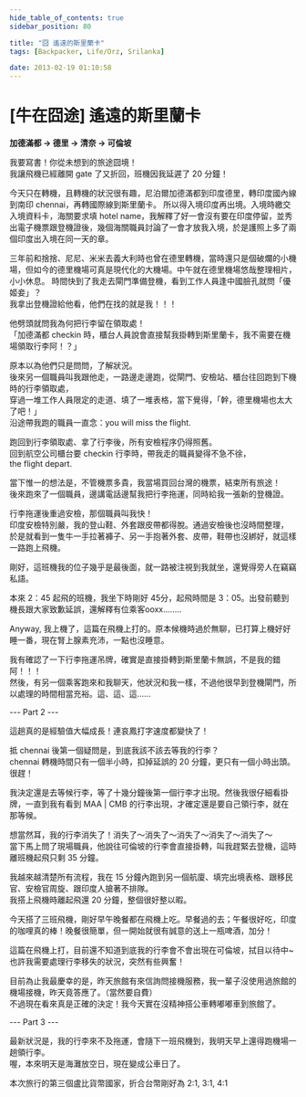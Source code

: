 ```yaml
---
hide_table_of_contents: true
sidebar_position: 80

title: "囧 遙遠的斯里蘭卡"
tags: [Backpacker, Life/Orz, Srilanka]

date: 2013-02-19 01:10:58
---
```


[牛在囧途] 遙遠的斯里蘭卡
=====================

__加德滿都 -> 德里 -> 清奈 -> 可倫坡__

我要寫書！你從未想到的旅途囧境！  
我讓飛機已經離開 gate 了又折回，班機因我延遲了 20 分鐘！

今天只在轉機，且轉機的狀況很有趣，尼泊爾加德滿都到印度德里，轉印度國內線到南印 chennai，再轉國際線到斯里蘭卡。
所以得入境印度再出境。入境時繳交入境資料卡，海關要求填 hotel name，我解釋了好一會沒有要在印度停留，並秀出電子機票跟登機證後，幾個海關職員討論了一會才放我入境，於是護照上多了兩個印度出入境在同一天的章。

三年前和捨捨、尼尼、米米去義大利時也曾在德里轉機，當時還只是個破爛的小機場，但如今的德里機場可真是現代化的大機場。中午就在德里機場悠哉整理相片，小小休息。
時間快到了我走去閘門準備登機，看到工作人員逢中國臉孔就問「優姬妾」？  
我拿出登機證給他看，他們在找的就是我！！！

他劈頭就問我為何把行李留在領取處！  
「加德滿都 checkin 時，櫃台人員說會直接幫我掛轉到斯里蘭卡，我不需要在機場領取行李阿！？」

原本以為他們只是問問，了解狀況。  
後來另一個職員叫我跟他走，一路邊走邊跑，從閘門、安檢站、櫃台往回跑到下機時的行李領取處，  
穿過一堆工作人員限定的走道、填了一堆表格，當下覺得，「幹，德里機場也太大了吧！」  
沿途帶我跑的職員一直念：you will miss the flight.

跑回到行李領取處、拿了行李後，所有安檢程序仍得照舊。  
回到航空公司櫃台要 checkin 行李時，帶我走的職員變得不急不徐，  
the flight depart.

當下惟一的想法是，不管機票多貴，我當場買回台灣的機票，結束所有旅途！  
後來跑來了一個職員，邊講電話邊幫我把行李拖運，同時給我一張新的登機證。

行李拖運後重過安檢，那個職員叫我快！  
印度安檢特別嚴，我的登山鞋、外套跟皮帶都得脫。通過安檢後也沒時間整理，  
於是就看到一隻牛一手拉著褲子、另一手抱著外套、皮帶，鞋帶也沒綁好，就這樣一路跑上飛機。

剛好，這班機我的位子幾乎是最後面，就一路被注視到我就坐，還覺得旁人在竊竊私語。

本來 2：45 起飛的班機，我坐下時剛好 45分，起飛時間是 3：05。出發前聽到機長跟大家致歉延誤，還解釋有位乘客ooxx........

Anyway, 我上機了，這篇在飛機上打的。原本候機時過於無聊，已打算上機好好睡一番，現在腎上腺素充沛，一點也沒睡意。

我有確認了一下行李拖運吊牌，確實是直接掛轉到斯里蘭卡無誤，不是我的錯阿！！！  
然後，有另一個乘客跑來和我聊天，他狀況和我一樣，不過他很早到登機閘門，所以處理的時間相當充裕。這、這、這……

--- Part 2 ---

這趟真的是經驗值大幅成長！連哀鳳打字速度都變快了！

抵 chennai 後第一個疑問是，到底我該不該去等我的行李？  
chennai 轉機時間只有一個半小時，扣掉延誤的 20 分鐘，更只有一個小時出頭。很趕！

我決定還是去等候行李，等了十幾分鐘後第一個行李才出現。然後我很仔細看掛牌，一直到我有看到 MAA | CMB 的行李出現，才確定還是要自己領行李，就在那等候。

想當然耳，我的行李消失了！消失了～消失了～消失了～消失了～消失了～  
當下馬上問了現場職員，他說往可倫坡的行李會直接掛轉，叫我趕緊去登機，這時離班機起飛只剩 35 分鐘。

我越來越清楚所有流程，我在 15 分鐘內跑到另一個航廈、填完出境表格、跟移民官、安檢官周旋、跟印度人搶著不排隊。  
我搭上飛機時離起飛還 20 分鐘，整個很好整以暇。

今天搭了三班飛機，剛好早午晚餐都在飛機上吃。早餐過的去；午餐很好吃，印度的咖哩真的棒！晚餐很簡單，但一開始就很有誠意的送上一瓶啤酒，加分！

這篇在飛機上打，目前還不知道到底我的行李會不會出現在可倫坡，拭目以待中~也許我需要處理行李移失的狀況，突然有些興奮！

目前為止我最慶幸的是，昨天旅館有來信詢問接機服務，我一輩子沒使用過旅館的機場接機，昨天竟答應了。（當然要自費）  
不過現在看來真是正確的決定！我今天實在沒精神搭公車轉嘟嘟車到旅館了。

--- Part 3 ---

最新狀況是，我的行李來不及拖運，會隨下一班飛機到，我明天早上還得跑機場一趟領行李。  
喔，本來明天是海灘放空日，現在變成公車日了。

本次旅行的第三個盧比貨幣國家，折合台幣剛好為 2:1, 3:1, 4:1
